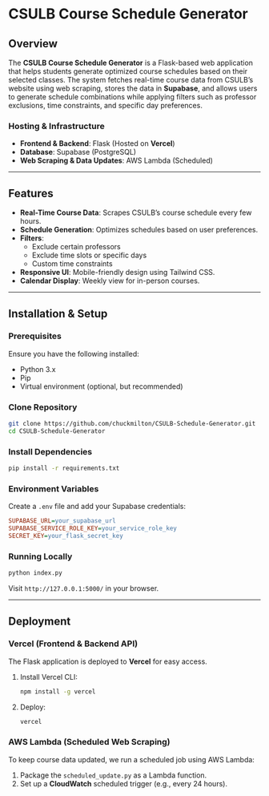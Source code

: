 # CSULB Course Schedule Generator

## Overview
The **CSULB Course Schedule Generator** is a Flask-based web application that helps students generate optimized course schedules based on their selected classes. The system fetches real-time course data from CSULB’s website using web scraping, stores the data in **Supabase**, and allows users to generate schedule combinations while applying filters such as professor exclusions, time constraints, and specific day preferences.

### Hosting & Infrastructure
- **Frontend & Backend**: Flask (Hosted on **Vercel**)
- **Database**: Supabase (PostgreSQL)
- **Web Scraping & Data Updates**: AWS Lambda (Scheduled)

---
## Features
- **Real-Time Course Data**: Scrapes CSULB’s course schedule every few hours.
- **Schedule Generation**: Optimizes schedules based on user preferences.
- **Filters**:
  - Exclude certain professors
  - Exclude time slots or specific days
  - Custom time constraints
- **Responsive UI**: Mobile-friendly design using Tailwind CSS.
- **Calendar Display**: Weekly view for in-person courses.

---
## Installation & Setup
### Prerequisites
Ensure you have the following installed:
- Python 3.x
- Pip
- Virtual environment (optional, but recommended)

### Clone Repository
```bash
git clone https://github.com/chuckmilton/CSULB-Schedule-Generator.git
cd CSULB-Schedule-Generator
```

### Install Dependencies
```bash
pip install -r requirements.txt
```

### Environment Variables
Create a `.env` file and add your Supabase credentials:
```ini
SUPABASE_URL=your_supabase_url
SUPABASE_SERVICE_ROLE_KEY=your_service_role_key
SECRET_KEY=your_flask_secret_key
```

### Running Locally
```bash
python index.py
```

Visit `http://127.0.0.1:5000/` in your browser.

---
## Deployment
### Vercel (Frontend & Backend API)
The Flask application is deployed to **Vercel** for easy access.

1. Install Vercel CLI:
   ```bash
   npm install -g vercel
   ```
2. Deploy:
   ```bash
   vercel
   ```

### AWS Lambda (Scheduled Web Scraping)
To keep course data updated, we run a scheduled job using AWS Lambda:
1. Package the `scheduled_update.py` as a Lambda function.
2. Set up a **CloudWatch** scheduled trigger (e.g., every 24 hours).
